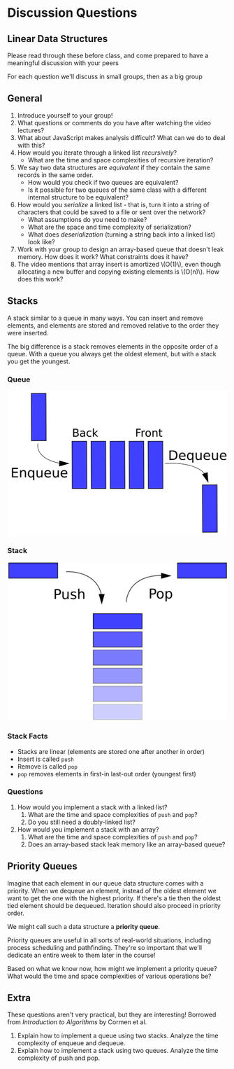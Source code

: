 # Discussion Questions

## Linear Data Structures 

Please read through these before class, and come prepared to have a meaningful discussion with your peers

For each question we'll discuss in small groups, then as a big group

## General

1. Introduce yourself to your group!
1. What questions or comments do you have after watching the video lectures?
1. What about JavaScript makes analysis difficult? What can we do to deal with this?
1. How would you iterate through a linked list _recursively_?
    - What are the time and space complexities of recursive iteration?
1. We say two data structures are _equivalent_ if they contain the same records in the same order.
    - How would you check if two queues are equivalent?
    - Is it possible for two queues of the same class with a different internal structure to be equivalent?
1. How would you _serialize_ a linked list - that is, turn it into a string of characters that could be saved to a file or sent over the network? 
    - What assumptions do you need to make?
    - What are the space and time complexity of serialization?
    - What does _deserialization_ (turning a string back into a linked list) look like?
1. Work with your group to design an array-based queue that doesn't leak memory. How does it work? What constraints does it have?
1. The video mentions that array insert is amortized \\(O(1)\\), even though allocating a new buffer and copying existing elements is \\(O(n)\\). How does this work?

## Stacks

A stack similar to a queue in many ways. You can insert and remove elements, and elements are stored and removed relative to the order they were inserted.

The big difference is a stack removes elements in the opposite order of a queue. With a queue you always get the oldest element, but with a stack you get the youngest.

### Queue

![](images/discussion-queue.png)

### Stack

![](images/discussion-stack.png)

### Stack Facts

- Stacks are linear (elements are stored one after another in order)
- Insert is called `push`
- Remove is called `pop`
- `pop` removes elements in first-in last-out order (youngest first)

### Questions

1. How would you implement a stack with a linked list?
    1. What are the time and space complexities of `push` and `pop`?
    1. Do you still need a doubly-linked list?
1. How would you implement a stack with an array?
    1. What are the time and space complexities of `push` and `pop`?
    1. Does an array-based stack leak memory like an array-based queue?

## Priority Queues

Imagine that each element in our queue data structure comes with a priority. When we dequeue an element, instead of the oldest element we want to get the one with the highest priority. If there's a tie then the oldest tied element should be dequeued. Iteration should also proceed in priority order.

We might call such a data structure a **priority queue**.

Priority queues are useful in all sorts of real-world situations, including process scheduling and pathfinding. They're so important that we'll dedicate an entire week to them later in the course!

Based on what we know now, how might we implement a priority queue? What would the time and space complexities of various operations be?

## Extra

These questions aren't very practical, but they are interesting! Borrowed from _Introduction to Algorithms_ by Cormen et al.

1. Explain how to implement a queue using two stacks. Analyze the time complexity of enqueue and dequeue.
1. Explain how to implement a stack using two queues. Analyze the time complexity of push and pop.